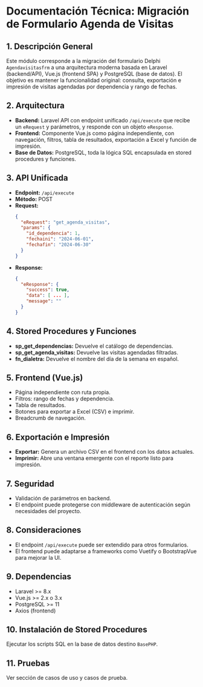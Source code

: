 # Documentación Técnica: Migración de Formulario Agenda de Visitas

## 1. Descripción General
Este módulo corresponde a la migración del formulario Delphi `Agendavisitasfrm` a una arquitectura moderna basada en Laravel (backend/API), Vue.js (frontend SPA) y PostgreSQL (base de datos). El objetivo es mantener la funcionalidad original: consulta, exportación e impresión de visitas agendadas por dependencia y rango de fechas.

## 2. Arquitectura
- **Backend:** Laravel API con endpoint unificado `/api/execute` que recibe un `eRequest` y parámetros, y responde con un objeto `eResponse`.
- **Frontend:** Componente Vue.js como página independiente, con navegación, filtros, tabla de resultados, exportación a Excel y función de impresión.
- **Base de Datos:** PostgreSQL, toda la lógica SQL encapsulada en stored procedures y funciones.

## 3. API Unificada
- **Endpoint:** `/api/execute`
- **Método:** POST
- **Request:**
  ```json
  {
    "eRequest": "get_agenda_visitas",
    "params": {
      "id_dependencia": 1,
      "fechaini": "2024-06-01",
      "fechafin": "2024-06-30"
    }
  }
  ```
- **Response:**
  ```json
  {
    "eResponse": {
      "success": true,
      "data": [ ... ],
      "message": ""
    }
  }
  ```

## 4. Stored Procedures y Funciones
- **sp_get_dependencias:** Devuelve el catálogo de dependencias.
- **sp_get_agenda_visitas:** Devuelve las visitas agendadas filtradas.
- **fn_dialetra:** Devuelve el nombre del día de la semana en español.

## 5. Frontend (Vue.js)
- Página independiente con ruta propia.
- Filtros: rango de fechas y dependencia.
- Tabla de resultados.
- Botones para exportar a Excel (CSV) e imprimir.
- Breadcrumb de navegación.

## 6. Exportación e Impresión
- **Exportar:** Genera un archivo CSV en el frontend con los datos actuales.
- **Imprimir:** Abre una ventana emergente con el reporte listo para impresión.

## 7. Seguridad
- Validación de parámetros en backend.
- El endpoint puede protegerse con middleware de autenticación según necesidades del proyecto.

## 8. Consideraciones
- El endpoint `/api/execute` puede ser extendido para otros formularios.
- El frontend puede adaptarse a frameworks como Vuetify o BootstrapVue para mejorar la UI.

## 9. Dependencias
- Laravel >= 8.x
- Vue.js >= 2.x o 3.x
- PostgreSQL >= 11
- Axios (frontend)

## 10. Instalación de Stored Procedures
Ejecutar los scripts SQL en la base de datos destino `BasePHP`.

## 11. Pruebas
Ver sección de casos de uso y casos de prueba.
